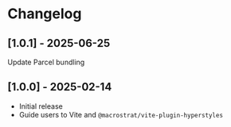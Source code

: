 # Changelog

## [1.0.1] - 2025-06-25

Update Parcel bundling

## [1.0.0] - 2025-02-14

- Initial release
- Guide users to Vite and `@macrostrat/vite-plugin-hyperstyles`
